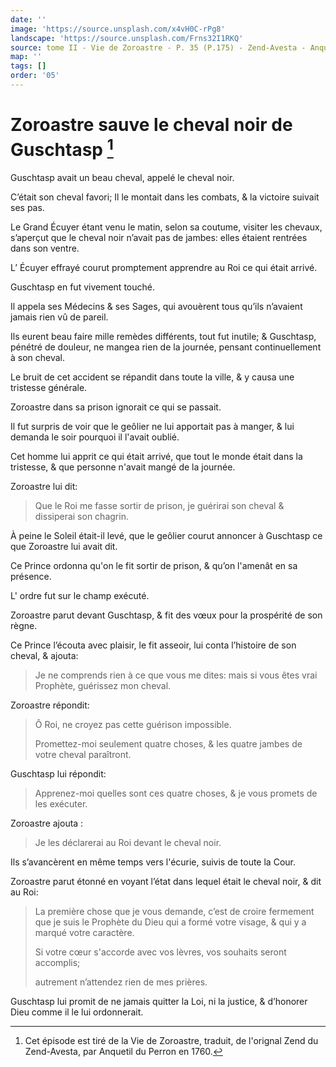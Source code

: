 ```yaml
---
date: ''
image: 'https://source.unsplash.com/x4vH0C-rPg8'
landscape: 'https://source.unsplash.com/Frns32I1RKQ'
source: tome II - Vie de Zoroastre - P. 35 (P.175) - Zend-Avesta - Anquetil du Perron
map: ''
tags: []
order: '05'
---
```


# Zoroastre sauve le cheval noir de Guschtasp [^1]

Guschtasp avait un beau cheval, appelé le cheval noir.

C’était son cheval favori; Il le montait dans les combats, & la victoire suivait ses pas.

Le Grand Écuyer étant venu le matin, selon sa coutume, visiter les chevaux, s’aperçut que le cheval noir n’avait pas de jambes: elles étaient rentrées dans son ventre.

L’ Écuyer effrayé courut promptement apprendre au Roi ce qui était arrivé.

Guschtasp en fut vivement touché.

Il appela ses Médecins & ses Sages, qui avouèrent tous qu’ils n’avaient jamais rien vû de pareil.

Ils eurent beau faire mille remèdes différents, tout fut inutile; & Guschtasp, pénétré de douleur, ne mangea rien de la journée, pensant continuellement à son cheval.

Le bruit de cet accident se répandit dans toute la ville, & y causa une tristesse générale.

Zoroastre dans sa prison ignorait ce qui se passait.

Il fut surpris de voir que le geôlier ne lui apportait pas à manger, & lui demanda le soir pourquoi il l'avait oublié.

Cet homme lui apprit ce qui était arrivé, que tout le monde était dans la tristesse, & que personne n'avait mangé de la journée.

Zoroastre lui dit:

> Que le Roi me fasse sortir de prison, je guérirai son cheval & dissiperai son chagrin.

À peine le Soleil était-il levé, que le geôlier courut annoncer à Guschtasp ce que Zoroastre lui avait dit.

Ce Prince ordonna qu'on le fit sortir de prison, & qu’on l'amenât en sa présence.

L' ordre fut sur le champ exécuté.

Zoroastre parut devant Guschtasp, & fit des vœux pour la prospérité de son règne.

Ce Prince l’écouta avec plaisir, le fit asseoir, lui conta l’histoire de son cheval, & ajouta:

> Je ne comprends rien à ce que vous me dites: mais si vous êtes vrai Prophète, guérissez mon cheval.

Zoroastre répondit:

> Ô Roi, ne croyez pas cette guérison impossible.
>
> Promettez-moi seulement quatre choses, & les quatre jambes de votre cheval paraîtront.

Guschtasp lui répondit:

> Apprenez-moi quelles sont ces quatre choses, & je vous promets de les exécuter.

Zoroastre ajouta :

> Je les déclarerai au Roi devant le cheval noir.

Ils s’avancèrent en même temps vers l'écurie, suivis de toute la Cour.

Zoroastre parut étonné en voyant l’état dans lequel était le cheval noir, & dit au Roi:

> La première chose que je vous demande, c’est de croire fermement que je suis le Prophète du Dieu qui a formé votre visage, & qui y a marqué votre caractère.
>
> Si votre cœur s'accorde avec vos lèvres, vos souhaits seront accomplis;
>
> autrement n’attendez rien de mes prières.

Guschtasp lui promit de ne jamais quitter la Loi, ni la justice, & d’honorer Dieu comme il le lui ordonnerait.

[^1]: Cet épisode est tiré de la Vie de Zoroastre, traduit, de l'orignal Zend du Zend-Avesta, par Anquetil du Perron en 1760.
